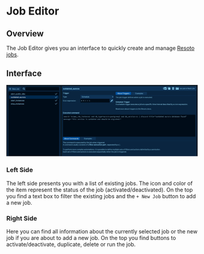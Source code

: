 # Job Editor

## Overview

The Job Editor gives you an interface to quickly create and manage [Resoto jobs](../../concepts/automation/index.md#jobs).

## Interface

![Resoto UI Job Editor](./img/resoto-ui-job-editor.jpg)

### Left Side

The left side presents you with a list of existing jobs. The icon and color of the item represent the status of the job (activated/deactivated). On the top you find a text box to filter the existing jobs and the `+ New Job` button to add a new job.

### Right Side

Here you can find all information about the currently selected job or the new job if you are about to add a new job. On the top you find buttons to activate/deactivate, duplicate, delete or run the job.
